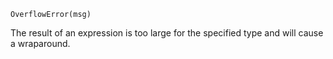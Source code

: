 ```
OverflowError(msg)
```

The result of an expression is too large for the specified type and will cause a wraparound.
